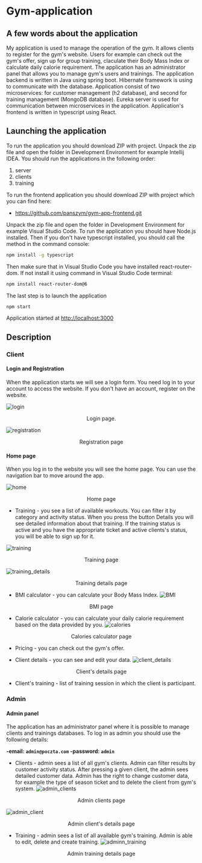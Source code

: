 # Gym-application

## A few words about the application

My application is used to manage the operation of the gym. It allows clients to register for the gym's website. Users for example can check out the gym's offer, sign up for group training, claculate their Body Mass Index or calculate daily calorie requirement. The application has an administrator panel that allows you to manage gym's users and trainings. The application backend is written in Java using spring boot. Hibernate framework is using to communicate with the database. Application consist of two microservices: for customer management (h2 database), and second for training management (MongoDB database). Eureka server is used for communication between microservices in the application. Application's frontend is written in typescript using  React.

## Launching the application

To run the application you should download ZIP with project. Unpack the zip file and open the folder in Development Environment for example Intellij IDEA. You should run the applications in the following order:

 1. server
 2. clients
 3. training

To run the frontend application you should download ZIP with project which you can find here: 

 - https://github.com/panszym/gym-app-frontend.git

Unpack the zip file and open the folder in Development Environment for example Visual Studio Code. To run the application you should have Node.js installed. Then if you don't have typescript installed, you should call the method in the command console: 
 ```bash
npm install -g typescript
```
Then make sure that in Visual Studio Code you have installed react-router-dom. If not install it using command in Visual Studio Code terminal: 
 ```bash
npm install react-router-dom@6
```
The last step is to launch the application
  ```bash
npm start
```
Application started at [http://localhost:3000](http://localhost:3000/)

## Description

### Client

#### Login and Registration 

When the application starts we will see a login form. You need log in to your account to access the website. If you don't have an account, register on the website.
 
 ![login](https://github.com/user-attachments/assets/c4eda5a6-719b-4848-931a-639ddeb8534b)
 
<p align="center"> Login page.</p>

![registration](https://github.com/user-attachments/assets/320c3f71-d4db-4a29-ba29-1104edc4fd27)
<p align="center"> Registration page</p>


#### Home page 

When you log in to the website you will see the home page. You can use the navigation bar to move around the app.

![home](https://github.com/user-attachments/assets/8707d7d7-3708-4154-9eff-f8d1968aea15)
<p align="center"> Home page</p>
 

 - Training - you see a list of available workouts. You can filter it by category and activity status. When you press the button Details you will see detailed information about that training. If the training status is active and you have the appropriate ticket and active clients's status, you will be able to sign up for it.

![training](https://github.com/user-attachments/assets/18017018-5a01-4314-8491-55819e857e69)
 <p align="center"> Training page</p>
 
 ![training_details](https://github.com/user-attachments/assets/e09ebdae-8a0c-4b59-b55d-c36bbe09763a)
  <p align="center"> Training details page</p>
  
 - BMI calculator - you can calculate your Body Mass Index.
![BMI](https://github.com/user-attachments/assets/739665cd-2541-4099-806c-9c18ece13641)
 <p align="center"> BMI page</p>
 
 - Calorie calculator - you can calculate your daily calorie requirement based on the data provided by you.
 ![calories](https://github.com/user-attachments/assets/9f45c429-be7b-4a97-8c1c-35d078fe7d3d)
 <p align="center">Calories calculator page</p>
 
 - Pricing - you can check out the gym's offer.
 
 - Client details - you can see and edit your data.
![client_details](https://github.com/user-attachments/assets/bab51433-5a72-44b2-9ba6-1df00bddd965)
 <p align="center">Client's details page</p>
 
 - Client's training - list of training session in which the client is participant.

### Admin

#### Admin panel
The application has an administrator panel where it is possible to manage clients and trainings databases. To log in as admin you should use the following details:

**-email: `admin@poczta.com`
-password: `admin`**

 - Clients - admin sees a list of all gym's clients. Admin can filter results by customer activity status. After pressing a given client, the admin sees detailed customer data. Admin has the right to change customer data, for example the type of season ticket and to delete the client from gym's system.
  ![admin_clients](https://github.com/user-attachments/assets/27f7c271-0a73-4454-8f95-f83734d3604a)
 <p align="center">Admin clients page</p>
 
![admin_client](https://github.com/user-attachments/assets/b059f3d3-9a8f-4ec0-af98-05a228c54da5)
 
 <p align="center">Admin client's details page</p>
 
- Training - admin sees a list of all available gym's training. Admin is able to edit, delete and create training. 
![adminn_training](https://github.com/user-attachments/assets/4fcbdb6c-2bbb-4a42-9f68-3ab8fc7093ce)
<p align="center">Admin training details page</p>

 
